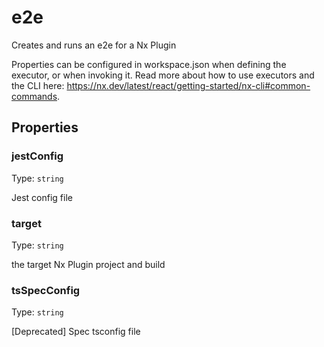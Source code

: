 # e2e

Creates and runs an e2e for a Nx Plugin

Properties can be configured in workspace.json when defining the executor, or when invoking it.
Read more about how to use executors and the CLI here: https://nx.dev/latest/react/getting-started/nx-cli#common-commands.

## Properties

### jestConfig

Type: `string`

Jest config file

### target

Type: `string`

the target Nx Plugin project and build

### tsSpecConfig

Type: `string`

[Deprecated] Spec tsconfig file
